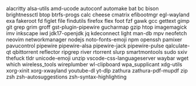 alacritty
alsa-utils
amd-ucode
autoconf
automake
bat
bc
bison
brightnessctl
btop
btrfs-progs
calc
cheese
cmatrix
efibootmgr
egl-wayland
exa
fakeroot
fd
figlet
file
findutils
firefox
flex
foot
fzf
gawk
gcc
gettext
gimp
git
grep
grim
groff
gst-plugin-pipewire
gucharmap
gzip
htop
imagemagick
imv
inkscape
iwd
jdk17-openjdk
jq
kdeconnect
light
man-db
mpv
neofetch
neovim
networkmanager
nodejs
noto-fonts-emoji
npm
openssh
pamixer
pavucontrol
pipewire
pipewire-alsa
pipewire-jack
pipewire-pulse
qalculate-qt
qbittorrent
reflector
ripgrep
river
rtorrent
slurp
smartmontools
sudo
sxiv
thefuck
tldr
unicode-emoji
unzip
vscode-css-languageserver
waybar
wget
which
wireless_tools
wireplumber
wl-clipboard
wpa_supplicant
xdg-utils
xorg-xinit
xorg-xwayland
youtube-dl
yt-dlp
zathura
zathura-pdf-mupdf
zip
zsh
zsh-autosuggestions
zsh-syntax-highlighting
